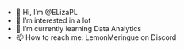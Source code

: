 - 👋 Hi, I’m @ELizaPL
- 👀 I’m interested in a lot
- 🌱 I’m currently learning Data Analytics
- 📫 How to reach me: LemonMeringue on Discord
